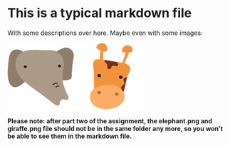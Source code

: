 # This is a typical markdown file

With some descriptions over here. Maybe even with some images:

![Elephant](elephant.png)
![Elephant](giraffe.png)

**Please note: after part two of the assignment, the elephant.png and giraffe.png file should not be in the same folder any more, so you won't be able to see them in the markdown file.**